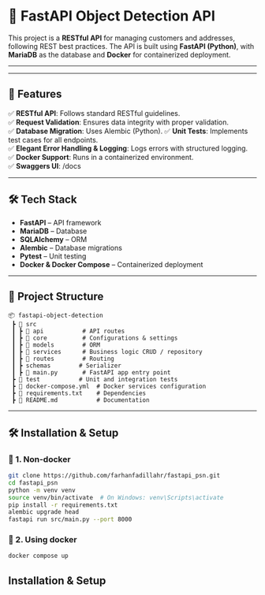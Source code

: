 # 🚀 FastAPI Object Detection API  

This project is a **RESTful API** for managing customers and addresses, following REST best practices. The API is built using **FastAPI (Python)**, with **MariaDB** as the database and **Docker** for containerized deployment.

---

---

## 📌 Features
✅ **RESTful API**: Follows standard RESTful guidelines.  
✅ **Request Validation**: Ensures data integrity with proper validation.  
✅ **Database Migration**: Uses Alembic (Python).
✅ **Unit Tests**: Implements test cases for all endpoints.  
✅ **Elegant Error Handling & Logging**: Logs errors with structured logging.  
✅ **Docker Support**: Runs in a containerized environment.  
✅ **Swaggers UI**: /docs

---

## 🛠 Tech Stack
- **FastAPI** – API framework  
- **MariaDB** – Database  
- **SQLAlchemy** – ORM  
- **Alembic** – Database migrations  
- **Pytest** – Unit testing  
- **Docker & Docker Compose** – Containerized deployment


---

## 📂 Project Structure
```plaintext
📦 fastapi-object-detection
 ┣ 📂 src
 ┃ ┣ 📂 api           # API routes
 ┃ ┣ 📂 core          # Configurations & settings
 ┃ ┣ 📂 models        # ORM
 ┃ ┣ 📂 services      # Business logic CRUD / repository
 ┃ ┣ 📂 routes        # Routing
 ┃ ┣ schemas        # Serializer
 ┃ ┣ 📜 main.py       # FastAPI app entry point
 ┣ 📂 test           # Unit and integration tests
 ┣ 📜 docker-compose.yml  # Docker services configuration
 ┣ 📜 requirements.txt    # Dependencies
 ┣ 📜 README.md           # Documentation
```

---

## 🛠 Installation & Setup

### 🔹 1. Non-docker
```sh
git clone https://github.com/farhanfadillahr/fastapi_psn.git
cd fastapi_psn
python -m venv venv
source venv/bin/activate  # On Windows: venv\Scripts\activate
pip install -r requirements.txt
alembic upgrade head
fastapi run src/main.py --port 8000
```

### 🔹 2. Using docker
```sh
docker compose up
```

## Installation & Setup


